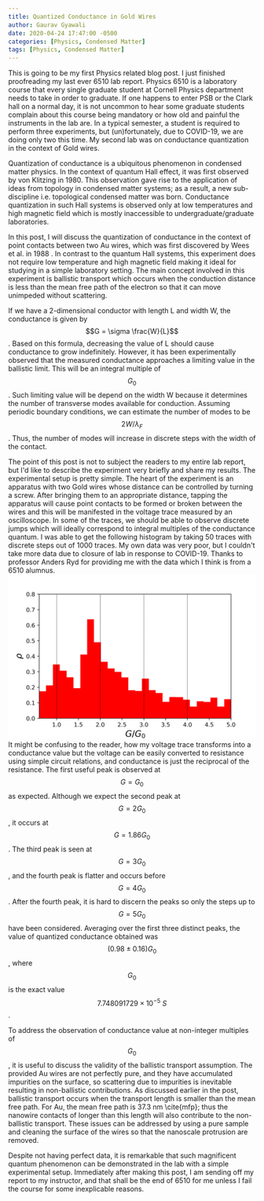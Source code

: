```yaml
---
title: Quantized Conductance in Gold Wires
author: Gaurav Gyawali
date: 2020-04-24 17:47:00 -0500
categories: [Physics, Condensed Matter]
tags: [Physics, Condensed Matter]
---
```


This is going to be my first Physics related blog post. I just finished proofreading my last ever 6510 lab report. Physics 6510 is a laboratory course that every single graduate student at Cornell Physics department needs to take in order to graduate. If one happens to enter PSB or the Clark hall on a normal day, it is not uncommon to hear some graduate students complain about this course being mandatory or how old and painful the instruments in the lab are. In a typical semester, a student is required to perform three experiments, but (un)fortunately, due to COVID-19, we are doing only two this time. My second lab was on conductance quantization in the context of Gold wires.

Quantization of conductance is a ubiquitous phenomenon in condensed matter physics. In the context of quantum Hall effect, it was first observed by von Klitzing in 1980. This observation gave rise to the application of ideas from topology in condensed matter systems; as a result, a new sub-discipline i.e. topological condensed matter was born. Conductance quantization in such Hall systems is observed only at low temperatures and high magnetic field which is mostly inaccessible to undergraduate/graduate laboratories.

In this post, I will discuss the quantization of conductance in the context of point contacts between two Au wires, which was first discovered by Wees et al. in 1988 . In contrast to the quantum Hall systems, this experiment does not require low temperature and high magnetic field making it ideal for studying in a simple laboratory setting. The main concept involved in this experiment is ballistic transport which occurs when the conduction distance is less than the mean free path of the electron so that it can move unimpeded without scattering. 

If we have a 2-dimensional conductor with length L and width W, the conductance is given by $$G = \sigma \frac{W}{L}$$. Based on this formula, decreasing the value of L should cause conductance to grow indefinitely. However, it has been experimentally observed that the measured conductance approaches a limiting value in the ballistic limit. This will be an integral multiple of $$G_0$$. Such limiting value will be depend on the width W because it determines the number of transverse modes available for conduction. Assuming periodic boundary conditions, we can estimate the number of modes to be $$2W/\lambda_F$$. Thus, the number of modes will increase in discrete steps with the width of the contact.

The point of this post is not to subject the readers to my entire lab report, but I'd like to describe the experiment very briefly and share my results. The experimental setup is pretty simple. The heart of the experiment is an apparatus with two Gold wires whose distance can be controlled by turning a screw. After bringing them to an appropriate distance, tapping the apparatus will cause point contacts to be formed or broken between the wires and this will be manifested in the voltage trace measured by an oscilloscope. In some of the traces, we should be able to observe discrete jumps which will ideally correspond to integral multiples of the conductance quantum. I was able to get the following histogram by taking 50 traces with discrete steps out of 1000 traces. My own data was very poor, but I couldn't take more data due to closure of lab in response to COVID-19. Thanks to professor Anders Ryd for providing me with the data which I think is from a 6510 alumnus.
![Histogram](/assets/img/quantization_hist.png)
It might be confusing to the reader, how my voltage trace transforms into a conductance value but the voltage can be easily converted to resistance using simple circuit relations, and conductance is just the reciprocal of the resistance. The first useful peak is observed at $$G=G_0$$ as expected. Although we expect the second peak at $$G=2G_0$$, it occurs at  $$G=1.86G_0$$. The third peak is seen at $$G=3G_0$$, and the fourth peak is flatter and occurs before $$G=4G_0$$. After the fourth peak, it is hard to discern the peaks so only the steps up to $$G=5G_0$$ have been considered. Averaging over the first three distinct peaks, the value of quantized conductance obtained was $$(0.98 \pm 0.16)G_0$$, where $$G_0$$ is the exact value $$7.748091729 \times 10^{-5}~S$$.

To address the observation of conductance value at non-integer multiples of $$G_0$$, it is useful to discuss the validity of the ballistic transport assumption. The provided Au wires are not perfectly pure, and they have accumulated impurities on the surface, so scattering due to impurities is inevitable resulting in non-ballistic contributions. As discussed earlier in the post, ballistic transport occurs when the transport length is smaller than the mean free path. For Au, the mean free path is 37.3 nm \cite{mfp}; thus the nanowire contacts of longer than this length will also contribute to the non-ballistic transport. These issues can be addressed by using a pure sample and cleaning the surface of the wires so that the nanoscale protrusion are removed.

Despite not having perfect data, it is remarkable that such magnificent quantum phenomenon can be demonstrated in the lab with a simple experimental setup. Immediately after making this post, I am sending off my report to my instructor, and that shall be the end of 6510 for me unless I fail the course for some inexplicable reasons.
